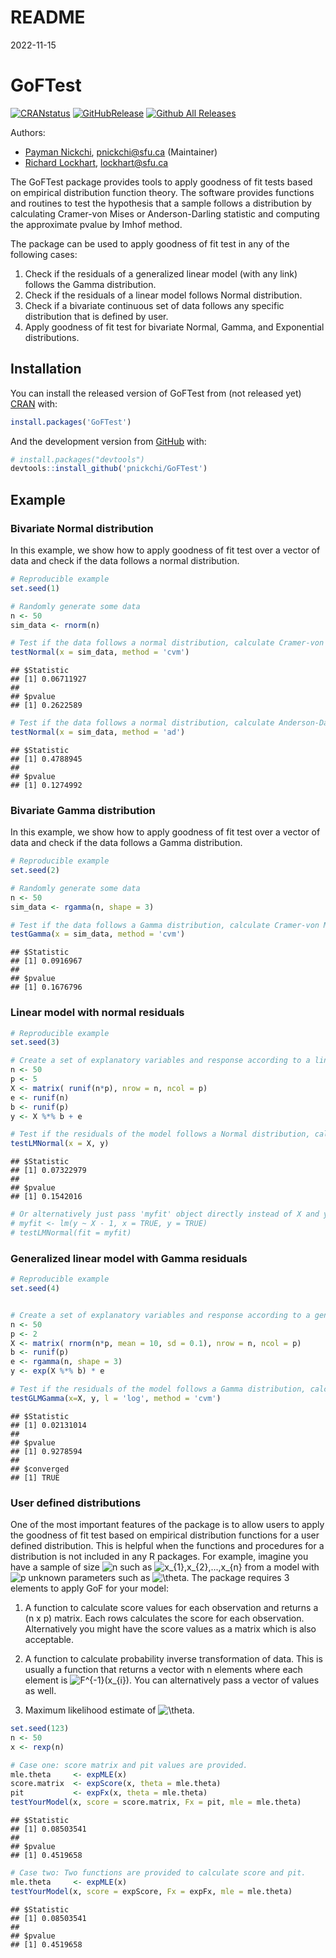 README
================
2022-11-15

# GoFTest

<!-- badges: start -->

[![CRANstatus](https://www.r-pkg.org/badges/version/GoFTest)](https://cran.r-project.org/package=GoFTest)
[![GitHubRelease](https://img.shields.io/github/release/GoFTest/GoFTest?style=flat)](https://github.com/GoFTest/PEIMAN2/releases)
[![Github All Releases](https://img.shields.io/github/downloads/GoFTest/PEIMAN2/total.svg?style=flat)](https://github.com/GoFTest/PEIMAN2)

<!-- badges: end -->

Authors:

- [Payman Nickchi](https://github.com/pnickchi), <pnickchi@sfu.ca>
  (Maintainer)
- [Richard Lockhart](http://www.sfu.ca/~lockhart/), <lockhart@sfu.ca>

The GoFTest package provides tools to apply goodness of fit tests based
on empirical distribution function theory. The software provides
functions and routines to test the hypothesis that a sample follows a
distribution by calculating Cramer-von Mises or Anderson-Darling
statistic and computing the approximate pvalue by Imhof method.

The package can be used to apply goodness of fit test in any of the
following cases:

1)  Check if the residuals of a generalized linear model (with any link)
    follows the Gamma distribution.
2)  Check if the residuals of a linear model follows Normal
    distribution.
3)  Check if a bivariate continuous set of data follows any specific
    distribution that is defined by user.
4)  Apply goodness of fit test for bivariate Normal, Gamma, and
    Exponential distributions.

## Installation

You can install the released version of GoFTest from (not released yet)
[CRAN](https://CRAN.R-project.org) with:

``` r
install.packages('GoFTest')
```

And the development version from [GitHub](https://github.com/) with:

``` r
# install.packages("devtools")
devtools::install_github('pnickchi/GoFTest')
```

## Example

### Bivariate Normal distribution

In this example, we show how to apply goodness of fit test over a vector
of data and check if the data follows a normal distribution.

``` r
# Reproducible example
set.seed(1)

# Randomly generate some data
n <- 50
sim_data <- rnorm(n)

# Test if the data follows a normal distribution, calculate Cramer-von Mises statistic and approximate pvalue
testNormal(x = sim_data, method = 'cvm')
```

    ## $Statistic
    ## [1] 0.06711927
    ## 
    ## $pvalue
    ## [1] 0.2622589

``` r
# Test if the data follows a normal distribution, calculate Anderson-Darling statistic and approximate pvalue
testNormal(x = sim_data, method = 'ad')
```

    ## $Statistic
    ## [1] 0.4788945
    ## 
    ## $pvalue
    ## [1] 0.1274992

### Bivariate Gamma distribution

In this example, we show how to apply goodness of fit test over a vector
of data and check if the data follows a Gamma distribution.

``` r
# Reproducible example
set.seed(2)

# Randomly generate some data
n <- 50
sim_data <- rgamma(n, shape = 3)

# Test if the data follows a Gamma distribution, calculate Cramer-von Mises statistic and approximate pvalue
testGamma(x = sim_data, method = 'cvm')
```

    ## $Statistic
    ## [1] 0.0916967
    ## 
    ## $pvalue
    ## [1] 0.1676796

### Linear model with normal residuals

``` r
# Reproducible example
set.seed(3)

# Create a set of explanatory variables and response according to a linear model
n <- 50
p <- 5
X <- matrix( runif(n*p), nrow = n, ncol = p)
e <- runif(n)
b <- runif(p)
y <- X %*% b + e

# Test if the residuals of the model follows a Normal distribution, calculate Cramer-von Mises statistic and approximate pvalue
testLMNormal(x = X, y)
```

    ## $Statistic
    ## [1] 0.07322979
    ## 
    ## $pvalue
    ## [1] 0.1542016

``` r
# Or alternatively just pass 'myfit' object directly instead of X and y:
# myfit <- lm(y ~ X - 1, x = TRUE, y = TRUE)
# testLMNormal(fit = myfit)
```

### Generalized linear model with Gamma residuals

``` r
# Reproducible example
set.seed(4)


# Create a set of explanatory variables and response according to a generalized linear model with log link
n <- 50
p <- 2
X <- matrix( rnorm(n*p, mean = 10, sd = 0.1), nrow = n, ncol = p)
b <- runif(p)
e <- rgamma(n, shape = 3)
y <- exp(X %*% b) * e

# Test if the residuals of the model follows a Gamma distribution, calculate Cramer-von Mises statistic and approximate pvalue
testGLMGamma(x=X, y, l = 'log', method = 'cvm')
```

    ## $Statistic
    ## [1] 0.02131014
    ## 
    ## $pvalue
    ## [1] 0.9278594
    ## 
    ## $converged
    ## [1] TRUE

### User defined distributions

One of the most important features of the package is to allow users to
apply the goodness of fit test based on empirical distribution functions
for a user defined distribution. This is helpful when the functions and
procedures for a distribution is not included in any R packages. For
example, imagine you have a sample of size
![n](https://latex.codecogs.com/png.image?%5Cdpi%7B110%7D&space;%5Cbg_white&space;n "n")
such as
![x\_{1},x\_{2},...,x\_{n}](https://latex.codecogs.com/png.image?%5Cdpi%7B110%7D&space;%5Cbg_white&space;x_%7B1%7D%2Cx_%7B2%7D%2C...%2Cx_%7Bn%7D "x_{1},x_{2},...,x_{n}")
from a model with
![p](https://latex.codecogs.com/png.image?%5Cdpi%7B110%7D&space;%5Cbg_white&space;p "p")
unknown parameters such as
![\theta](https://latex.codecogs.com/png.image?%5Cdpi%7B110%7D&space;%5Cbg_white&space;%5Ctheta "\theta").
The package requires 3 elements to apply GoF for your model:

1)  A function to calculate score values for each observation and
    returns a (n x p) matrix. Each rows calculates the score for each
    observation. Alternatively you might have the score values as a
    matrix which is also acceptable.

2)  A function to calculate probability inverse transformation of data.
    This is usually a function that returns a vector with n elements
    where each element is
    ![F^{-1}(x\_{i})](https://latex.codecogs.com/png.image?%5Cdpi%7B110%7D&space;%5Cbg_white&space;F%5E%7B-1%7D%28x_%7Bi%7D%29 "F^{-1}(x_{i})").
    You can alternatively pass a vector of values as well.

3)  Maximum likelihood estimate of
    ![\theta](https://latex.codecogs.com/png.image?%5Cdpi%7B110%7D&space;%5Cbg_white&space;%5Ctheta "\theta").

``` r
set.seed(123)
n <- 50
x <- rexp(n)

# Case one: score matrix and pit values are provided.
mle.theta     <- expMLE(x)
score.matrix  <- expScore(x, theta = mle.theta)
pit           <- expFx(x, theta = mle.theta)
testYourModel(x, score = score.matrix, Fx = pit, mle = mle.theta)
```

    ## $Statistic
    ## [1] 0.08503541
    ## 
    ## $pvalue
    ## [1] 0.4519658

``` r
# Case two: Two functions are provided to calculate score and pit.
mle.theta     <- expMLE(x)
testYourModel(x, score = expScore, Fx = expFx, mle = mle.theta)
```

    ## $Statistic
    ## [1] 0.08503541
    ## 
    ## $pvalue
    ## [1] 0.4519658
